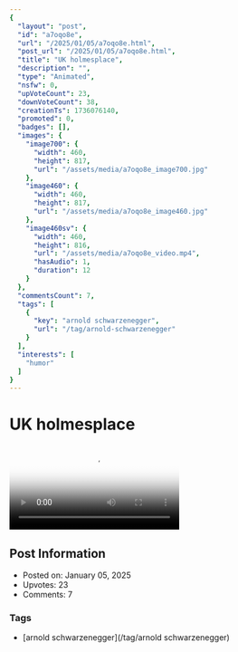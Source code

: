 ```yaml
---
{
  "layout": "post",
  "id": "a7oqo8e",
  "url": "/2025/01/05/a7oqo8e.html",
  "post_url": "/2025/01/05/a7oqo8e.html",
  "title": "UK holmesplace",
  "description": "",
  "type": "Animated",
  "nsfw": 0,
  "upVoteCount": 23,
  "downVoteCount": 38,
  "creationTs": 1736076140,
  "promoted": 0,
  "badges": [],
  "images": {
    "image700": {
      "width": 460,
      "height": 817,
      "url": "/assets/media/a7oqo8e_image700.jpg"
    },
    "image460": {
      "width": 460,
      "height": 817,
      "url": "/assets/media/a7oqo8e_image460.jpg"
    },
    "image460sv": {
      "width": 460,
      "height": 816,
      "url": "/assets/media/a7oqo8e_video.mp4",
      "hasAudio": 1,
      "duration": 12
    }
  },
  "commentsCount": 7,
  "tags": [
    {
      "key": "arnold schwarzenegger",
      "url": "/tag/arnold-schwarzenegger"
    }
  ],
  "interests": [
    "humor"
  ]
}
---
```


# UK holmesplace

<video controls playsinline loop poster="/assets/media/a7oqo8e_image460.jpg">
  <source src="/assets/media/a7oqo8e_video.mp4" type="video/mp4">
  Your browser does not support the video tag.
</video>

## Post Information

- Posted on: January 05, 2025
- Upvotes: 23
- Comments: 7

### Tags

- [arnold schwarzenegger](/tag/arnold schwarzenegger)
